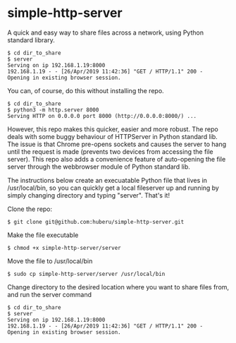 # simple-http-server

A quick and easy way to share files across a network, using Python standard library.

	$ cd dir_to_share
	$ server
	Serving on ip 192.168.1.19:8000
	192.168.1.19 - - [26/Apr/2019 11:42:36] "GET / HTTP/1.1" 200 -
	Opening in existing browser session.

You can, of course, do this without installing the repo.

	$ cd dir_to_share
	$ python3 -m http.server 8000
	Serving HTTP on 0.0.0.0 port 8000 (http://0.0.0.0:8000/) ...

However, this repo makes this quicker, easier and more robust. The repo deals with some buggy behaviour of HTTPServer in Python standard lib. The issue is that Chrome pre-opens sockets and causes the server to hang until the request is made (prevents two devices from accessing the file server). This repo also adds a convenience feature of auto-opening the file server through the webbrowser module of Python standard lib.

The instructions below create an execuatable Python file that lives in /usr/local/bin, so you can quickly get a local fileserver up and running by simply changing directory and typing "server". That's it!

Clone the repo: 

	$ git clone git@github.com:huberu/simple-http-server.git
    
Make the file executable 

	$ chmod +x simple-http-server/server

Move the file to /usr/local/bin

	$ sudo cp simple-http-server/server /usr/local/bin

Change directory to the desired location where you want to share files from, and run the server command

	$ cd dir_to_share
	$ server
	Serving on ip 192.168.1.19:8000
	192.168.1.19 - - [26/Apr/2019 11:42:36] "GET / HTTP/1.1" 200 -
	Opening in existing browser session.
